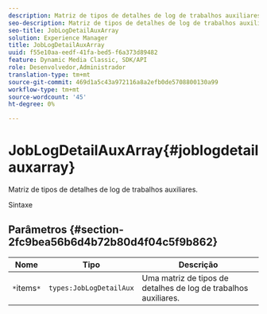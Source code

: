 ```yaml
---
description: Matriz de tipos de detalhes de log de trabalhos auxiliares.
seo-description: Matriz de tipos de detalhes de log de trabalhos auxiliares.
seo-title: JobLogDetailAuxArray
solution: Experience Manager
title: JobLogDetailAuxArray
uuid: f55e10aa-eedf-41fa-bed5-f6a373d89482
feature: Dynamic Media Classic, SDK/API
role: Desenvolvedor,Administrador
translation-type: tm+mt
source-git-commit: 469d1a5c43a972116a8a2efb0de5708800130a99
workflow-type: tm+mt
source-wordcount: '45'
ht-degree: 0%

---
```



# JobLogDetailAuxArray{#joblogdetailauxarray}

Matriz de tipos de detalhes de log de trabalhos auxiliares.

Sintaxe

## Parâmetros {#section-2fc9bea56b6d4b72b80d4f04c5f9b862}

| Nome | Tipo | Descrição |
|---|---|---|
| `*`items`*` | `types:JobLogDetailAux` | Uma matriz de tipos de detalhes de log de trabalhos auxiliares. |

